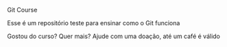 Git Course



Esse é um repositório teste para ensinar como o Git funciona



Gostou do curso? Quer mais? Ajude com uma doação, até um café é válido
